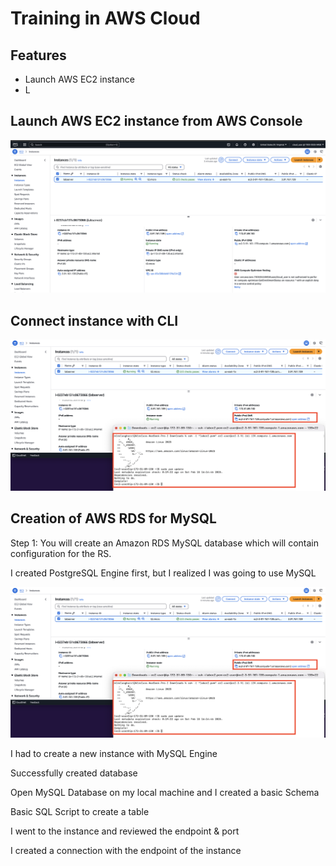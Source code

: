 # Training in AWS Cloud

## Features

- Launch AWS EC2 instance
- L

## Launch AWS EC2 instance from AWS Console

![Lighthouse Report](/images/lauchec1instance.png)

## Connect instance with CLI

![Lighthouse Report](/images/lauchec2instance.png)

## Creation of AWS RDS for MySQL

Step 1: You will create an Amazon RDS MySQL database which will contain configuration for the RS.

I created PostgreSQL Engine first, but I realized I was going to use MySQL

![Lighthouse Report](/images/lauchec2instance.png)

I had to create a new instance with MySQL Engine

Successfully created database

Open MySQL Database on my local machine and I created a basic Schema

Basic SQL Script to create a table

I went to the instance and reviewed the endpoint & port

I created a connection with the endpoint of the instance



